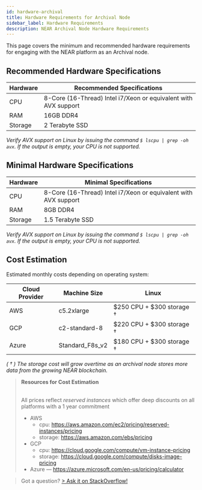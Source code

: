 ```yaml
---
id: hardware-archival
title: Hardware Requirements for Archival Node
sidebar_label: Hardware Requirements
description: NEAR Archival Node Hardware Requirements
---
```


This page covers the minimum and recommended hardware requirements for engaging with the NEAR platform as an Archival node.


## Recommended Hardware Specifications

| Hardware       |  Recommended Specifications                                               |
| -------------- | -----------------------------------------------------------------------   |
| CPU            | 8-Core (16-Thread) Intel i7/Xeon or equivalent with AVX support           |
| RAM            | 16GB DDR4                                                                 |
| Storage        | 2 Terabyte SSD                                                            |

_Verify AVX support on Linux by issuing the command ```$ lscpu | grep -oh  avx```. If the output is empty, your CPU is not supported._


## Minimal Hardware Specifications

| Hardware       |  Minimal Specifications                                                    |
| -------------- | -------------------------------------------------------------------------- |
| CPU            | 8-Core (16-Thread) Intel i7/Xeon or equivalent with AVX support            |
| RAM            | 8GB DDR4                                                                   |
| Storage        | 1.5 Terabyte SSD                                                           |

_Verify AVX support on Linux by issuing the command ```$ lscpu | grep -oh  avx```. If the output is empty, your CPU is not supported._

## Cost Estimation

Estimated monthly costs depending on operating system:

| Cloud Provider | Machine Size    | Linux                     |
| -------------- | --------------- | ------------------------  |
| AWS            | c5.2xlarge      | $250 CPU + $300 storage † |
| GCP            | c2-standard-8   | $220 CPU + $300 storage † |
| Azure          | Standard_F8s_v2 | $180 CPU + $300 storage † |

_( † ) The storage cost will grow overtime as an archival node stores more data from the growing NEAR blockchain._


<blockquote class="info">
<strong>Resources for Cost Estimation</strong><br /><br />

All prices reflect *reserved instances* which offer deep discounts on all platforms with a 1 year commitment

- AWS
  - cpu: https://aws.amazon.com/ec2/pricing/reserved-instances/pricing
  - storage: https://aws.amazon.com/ebs/pricing
- GCP
  - cpu: https://cloud.google.com/compute/vm-instance-pricing
  - storage: https://cloud.google.com/compute/disks-image-pricing
- Azure — https://azure.microsoft.com/en-us/pricing/calculator

</blockquote>

> Got a question?
> <a href="https://stackoverflow.com/questions/tagged/nearprotocol"> > <h8>Ask it on StackOverflow!</h8></a>
